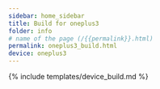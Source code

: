 ```yaml
---
sidebar: home_sidebar
title: Build for oneplus3
folder: info
# name of the page (/{{permalink}}.html)
permalink: oneplus3_build.html
device: oneplus3
---
```

{% include templates/device_build.md %}
